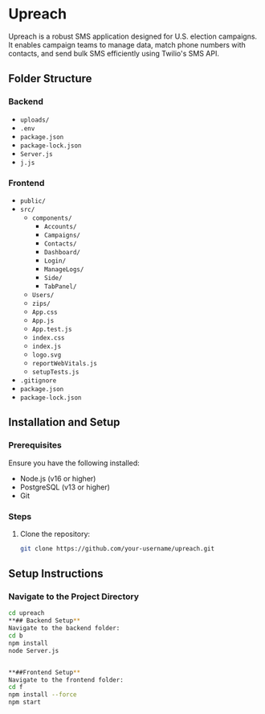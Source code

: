 # Upreach

Upreach is a robust SMS application designed for U.S. election campaigns. It enables campaign teams to manage data, match phone numbers with contacts, and send bulk SMS efficiently using Twilio's SMS API.

## Folder Structure

### Backend
- `uploads/`
- `.env`
- `package.json`
- `package-lock.json`
- `Server.js`
- `j.js`

### Frontend
- `public/`
- `src/`
  - `components/`
    - `Accounts/`
    - `Campaigns/`
    - `Contacts/`
    - `Dashboard/`
    - `Login/`
    - `ManageLogs/`
    - `Side/`
    - `TabPanel/`
  - `Users/`
  - `zips/`
  - `App.css`
  - `App.js`
  - `App.test.js`
  - `index.css`
  - `index.js`
  - `logo.svg`
  - `reportWebVitals.js`
  - `setupTests.js`
- `.gitignore`
- `package.json`
- `package-lock.json`

## Installation and Setup

### Prerequisites
Ensure you have the following installed:
- Node.js (v16 or higher)
- PostgreSQL (v13 or higher)
- Git

### Steps
1. Clone the repository:
   ```bash
   git clone https://github.com/your-username/upreach.git

## Setup Instructions

### Navigate to the Project Directory
```bash
cd upreach
**## Backend Setup**
Navigate to the backend folder:
cd b
npm install
node Server.js


**##Frontend Setup**
Navigate to the frontend folder:
cd f
npm install --force
npm start



